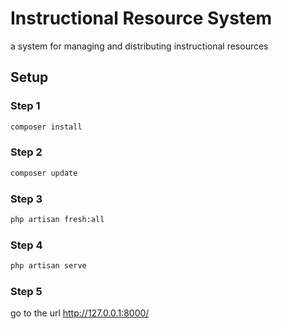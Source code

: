 # Instructional Resource System
a system for managing and distributing instructional resources 

## Setup

### Step 1

```bash
composer install
```

### Step 2

```bash
composer update
```

### Step 3

```bash
php artisan fresh:all
```

### Step 4

```bash
php artisan serve
```

### Step 5

go to the url http://127.0.0.1:8000/

